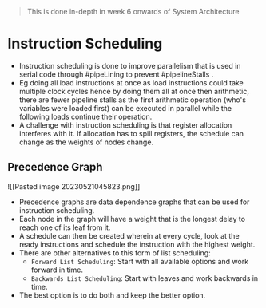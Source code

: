 > This is done in-depth in week 6 onwards of System Architecture
# Instruction Scheduling
* Instruction scheduling is done to improve parallelism that is used in serial code through #pipeLining to prevent #pipelineStalls .
* Eg doing all load instructions at once as load instructions could take multiple clock cycles hence by doing them all at once then arithmetic, there are fewer pipeline stalls as the first arithmetic operation (who's variables were loaded first) can be executed in parallel while the following loads continue their operation.
* A challenge with instruction scheduling is that register allocation interferes with it. If allocation has to spill registers, the schedule can change as the weights of nodes change.

## Precedence Graph
![[Pasted image 20230521045823.png]]
* Precedence graphs are data dependence graphs that can be used for instruction scheduling.
* Each node in the graph will have a weight that is the longest delay to reach one of its leaf from it.
* A schedule can then be created wherein at every cycle, look at the ready instructions and schedule the instruction with the highest weight.
* There are other alternatives to this form of list scheduling:
	* `Forward List Scheduling`: Start with all available options and work forward in time. 
	* `Backwards List Scheduling`: Start with leaves and work backwards in time. 
* The best option is to do both and keep the better option.
